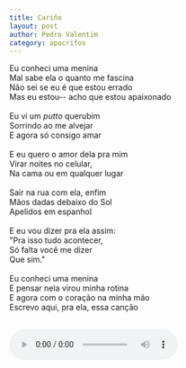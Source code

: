 ```yaml
---
title: Cariño
layout: post
author: Pedro Valentim
category: apocrifos
---
```


Eu conheci uma menina  
Mal sabe ela o quanto me fascina  
Não sei se eu é que estou errado  
Mas eu estou-- acho que estou apaixonado  
<br>
Eu vi um *putto* querubim  
Sorrindo ao me alvejar  
E agora só consigo amar  
<br>
E eu quero o amor dela pra mim  
Virar noites no celular,  
Na cama ou em qualquer lugar  
<br>
Sair na rua com ela, enfim  
Mãos dadas debaixo do Sol  
Apelidos em espanhol  
<br>
E eu vou dizer pra ela assim:  
"Pra isso tudo acontecer,  
Só falta você me dizer  
Que sim."  
<br>
Eu conheci uma menina  
E pensar nela virou minha rotina  
E agora com o coração na minha mão  
Escrevo aqui, pra ela, essa canção  
<br>

<audio controls="" autoplay>
    <source src="../../../../../assets/sounds/carino.mp3" type="audio/mp3">
</audio>